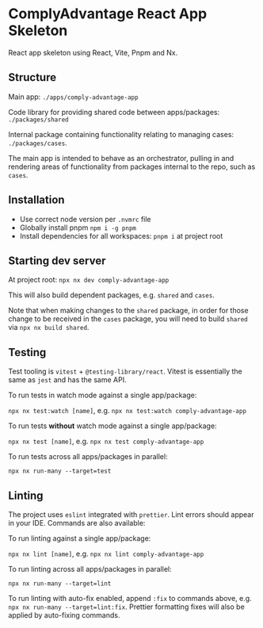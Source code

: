 # ComplyAdvantage React App Skeleton

React app skeleton using React, Vite, Pnpm and Nx.

## Structure

Main app: `./apps/comply-advantage-app`

Code library for providing shared code between apps/packages: `./packages/shared`

Internal package containing functionality relating to managing cases: `./packages/cases`.

The main app is intended to behave as an orchestrator, pulling in and rendering areas of functionality from packages internal to the repo, such as `cases`.

## Installation

- Use correct node version per `.nvmrc` file
- Globally install pnpm `npm i -g pnpm`
- Install dependencies for all workspaces: `pnpm i` at project root

## Starting dev server

At project root: `npx nx dev comply-advantage-app`

This will also build dependent packages, e.g. `shared` and `cases`.

Note that when making changes to the `shared` package, in order for those change to be received in the `cases` package, you will need to build `shared` via `npx nx build shared`.

## Testing

Test tooling is `vitest` + `@testing-library/react`. Vitest is essentially the same as `jest` and has the same API.

To run tests in watch mode against a single app/package:

`npx nx test:watch [name]`, e.g. `npx nx test:watch comply-advantage-app`

To run tests **without** watch mode against a single app/package:

`npx nx test [name]`, e.g. `npx nx test comply-advantage-app`

To run tests across all apps/packages in parallel:

`npx nx run-many --target=test`

## Linting

The project uses `eslint` integrated with `prettier`. Lint errors should appear in your IDE. Commands are also available:

To run linting against a single app/package:

`npx nx lint [name]`, e.g. `npx nx lint comply-advantage-app`

To run linting across all apps/packages in parallel:

`npx nx run-many --target=lint`

To run linting with auto-fix enabled, append `:fix` to commands above, e.g. `npx nx run-many --target=lint:fix`. Prettier formatting fixes will also be applied by auto-fixing commands.